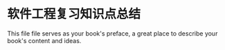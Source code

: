 # 软件工程复习知识点总结

This file file serves as your book's preface, a great place to describe your book's content and ideas.

